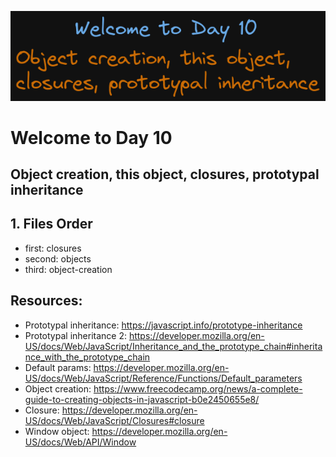 ![image info](./welcome-day-10.png)

# Welcome to Day 10

## **Object creation, this object, closures, prototypal inheritance**

## 1. Files Order

- first: closures
- second: objects
- third: object-creation

## Resources:

- Prototypal inheritance: https://javascript.info/prototype-inheritance
- Prototypal inheritance 2: https://developer.mozilla.org/en-US/docs/Web/JavaScript/Inheritance_and_the_prototype_chain#inheritance_with_the_prototype_chain
- Default params: https://developer.mozilla.org/en-US/docs/Web/JavaScript/Reference/Functions/Default_parameters
- Object creation: https://www.freecodecamp.org/news/a-complete-guide-to-creating-objects-in-javascript-b0e2450655e8/
- Closure: https://developer.mozilla.org/en-US/docs/Web/JavaScript/Closures#closure
- Window object: https://developer.mozilla.org/en-US/docs/Web/API/Window
